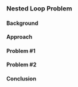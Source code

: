 ### Nested Loop Problem

#### Background  


#### Approach  


#### Problem #1  


#### Problem #2  



#### Conclusion  
